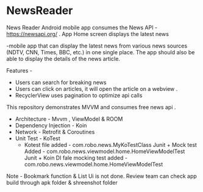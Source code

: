 # NewsReader
News Reader Android mobile app consumes the News API - https://newsapi.org/ . App Home screen displays the latest news


-mobile app that can display the latest news from various news sources (NDTV, CNN, Times, BBC, etc.) in one single place. 
The app should also be able to display the details of the news article.

Features -
  - Users can search for breaking news 
  - Users can click on articles, it will open the article on a webview .
  - RecyclerView uses pagination to optimize api calls
  
This repository demonstrates MVVM and consumes free news api .
 - Architecture - Mvvm , ViewModel & ROOM
 - Dependency Injection - Koin
 - Network - Retrofit & Coroutines
 - Unit Test - KoTest 
   - Kotest file added - com.robo.news.MyKoTestClass
     Junit + Mock test Added - com.robo.news.viewmodel.home.HomeViewModelTest
     Junit + Koin DI fale mocking test added - com.robo.news.viewmodel.home.HomeViewModelTest

Note - Bookmark function & List Ui is not done. 
 Review team can check app build through apk folder & shreenshot folder
 

 

